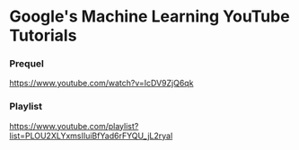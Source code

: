 # Google's Machine Learning YouTube Tutorials

### Prequel
https://www.youtube.com/watch?v=IcDV9ZjQ6qk

### Playlist
https://www.youtube.com/playlist?list=PLOU2XLYxmsIIuiBfYad6rFYQU_jL2ryal